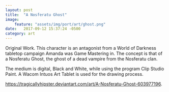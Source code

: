 ```yaml
---
layout: post
title:  "A Nosferatu Ghost"
image:
    feature: "assets/img/port/art/ghost.png"
date:   2017-09-12 15:37:24 -0500
category: art
---
```

Original Work. This character is an antagonist from a World of Darkness tabletop campaign Amanda was Game Mastering in. The concept is that of a Nosferatu Ghost, the ghost of a dead vampire from the Nosferatu clan.

The medium is digital, Black and White, while using the program Clip Studio Paint. A Wacom Intuos Art Tablet is used for the drawing process.

<a href="https://tragicallyhipster.deviantart.com/art/A-Nosferatu-Ghost-603977196" target="_blank">https://tragicallyhipster.deviantart.com/art/A-Nosferatu-Ghost-603977196</a>.